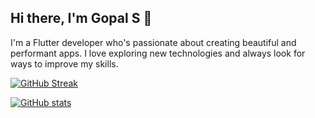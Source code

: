 ## Hi there, I'm Gopal S 👋

I'm a Flutter developer who's passionate about creating beautiful and performant apps. I love exploring new technologies and always look for ways to improve my skills.


[![GitHub Streak](https://github-readme-streak-stats.herokuapp.com?user=gopalshibu142&theme=tokyonight&date_format=j%20M%5B%20Y%5D)](https://git.io/streak-stats)

[![GitHub stats](https://github-readme-stats.vercel.app/api?username=gopalshibu142&count_private=true&theme=tokyonight&hide=prs)](https://github.com/anuraghazra/github-readme-stats)
